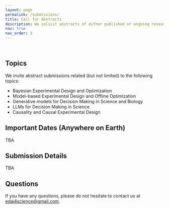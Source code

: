 ```yaml
---
layout: page
permalink: /submissions/
title: Call for Abstracts
description: We solicit abstracts of either published or ongoing research from junior researchers. Authors of selected abstracts will have a chance to present a short talk on the same (10 min)
nav: true
nav_order: 3
---
```


<br>

## Topics

We invite abstract submissions related (but not limited) to the following topics:

* Bayesian Experimental Design and Optimization
* Model-based Experimental Design and Offline Optimization
* Generative models for Decision Making in Science and Biology
* LLMs for Decision Making in Science
* Causality and Causal Experimental Design

## Important Dates (Anywhere on Earth)

TBA

## Submission Details

TBA

## Questions

If you have any questions, please do not hesitate to contact us at [edai4science@gmail.com](mailto:edai4science@gmail.com).
